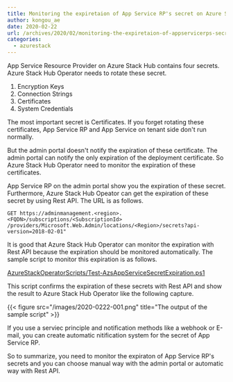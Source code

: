 ```yaml
---
title: Monitoring the expiretaion of App Service RP's secret on Azure Stack Hub 
author: kongou_ae
date: 2020-02-22
url: /archives/2020/02/monitoring-the-expiretaion-of-appservicerps-secret-on-azurestackhub 
categories:
  - azurestack
---
```


App Service Resource Provider on Azure Stack Hub contains four secrets. Azure Stack Hub Operator needs to rotate these secret.

1. Encryption Keys
2. Connection Strings
3. Certificates
4. System Credentials

The most important secret is Certificates. If you forget rotating these certificates, App Service RP and App Service on tenant side don't run normally. 

But the admin portal doesn't notify the expiration of these certificate. The admin portal can notify the only expiration of the deployment certificate. So Azure Stack Hub Operator need to monitor the expiration of these certificates. 

App Service RP on the admin portal show you the expiration of these secret. Furthermore, Azure Stack Hub Opeator can get the expiration of these secret by using Rest API. The URL is as follows. 

```
GET https://adminmanagement.<region>.<FQDN>/subscriptions/<SubscriptionId> /providers/Microsoft.Web.Admin/locations/<Region>/secrets?api-version=2018-02-01"
```

It is good that Azure Stack Hub Operator can monitor the expiration with Rest API because the expiration should be monitored automatically. The sample script to monitor this expiration is as follows.

[AzureStackOperatorScripts/Test-AzsAppServiceSecretExpiration.ps1](https://github.com/kongou-ae/AzureStackOperatorScripts/blob/master/Test-AzsAppServiceSecretExpiration.ps1)

This script confirms the expiration of these secrets with Rest API and show the result to Azure Stack Hub Operator like the following capture.

{{< figure src="/images/2020-0222-001.png" title="The output of the sample script" >}}

If you use a serviec principle and notification methods like a webhook or E-mail, you can create automatic nitification system for the secret of App Service RP. 

So to summarize, you need to monitor the expiraton of App Service RP's secrets and you can choose manual way with the admin portal or automatic way with Rest API.
